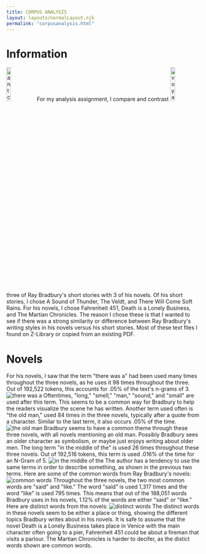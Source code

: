 ```yaml
---
title: CORPUS ANALYSIS
layout: layouts/normalLayout.njk
permalink: "corpusanalysis.html"
---
```


<div class="body-row">
      <div class="body-column L">
<div class="corpus">
<h1>Information</h1>
<img class="img"   src="https://www.laurenceanthony.net/software/pvst/icons/PVST.png" style="width:15%" alt="antconc logo">
<img class="img" src="https://h5pstudio.ecampusontario.ca/sites/default/files/h5p/content/17746/images/file-602fd9532f6f7.png" style="width:15%;float:right" alt="voyant logo">
For my analysis assignment, I compare and contrast three of Ray Bradbury's short stories with 3 of his novels. Of his short stories, I chose A Sound of Thunder, The Veldt, and There Will Come Soft Rains. For his novels, I chose Fahrenheit 451, Death is a Lonely Business, and The Martian Chronicles. The reason I chose these is that I wanted to see if there was a strong similarity or difference between Ray Bradbury's writing styles in his novels versus his short stories. Most of these text files I found on Z-Library or copied from an existing PDF.
</div>

<div class="corpus">
<h1>Novels</h1>
For his novels, I saw that the term "there was a" had been used many times throughout the three novels, as he uses it 98 times throughout the three. Out of 192,522 tokens, this accounts for .05% of the text's n-grams of 3.
<img class="img" src="textanalysis/screencaptures/therewasa.jpg" alt="there was a">
Oftentimes, "long," "smell," "man," "sound," and "small" are used after this term. This seems to be a common way for Bradbury to help the readers visualize the scene he has written.
Another term used often is "the old man," used 84 times in the three novels, typically after a quote from a character. Similar to the last term, it also occurs .05% of the time.
<img class="img" src="textanalysis/screencaptures/theoldman.jpg" alt="the old man">
Bradbury seems to have a common theme through these three novels, with all novels mentioning an old man. Possibly Bradbury sees an older character as symbolism, or maybe just enjoys writing about older men.
The long term "in the middle of the" is used 26 times throughout these three novels. Out of 192,516 tokens, this term is used .016% of the time for an N-Gram of 5.
<img class="img" src="textanalysis/screencaptures/inthemiddleofthe.jpg" alt="in the middle of the">
The author has a tendency to use the same terms in order to describe something, as shown in the previous two terms.
Here are some of the common words from Ray Bradbury's novels:
<img class="img" src="textanalysis/screencaptures/novelwordclustergoodnew.jpg" alt="common words">
Throughout the three novels, the two most common words are "said" and "like." The word "said" is used 1,317 times and the word "like" is used 795 times. This means that out of the 188,051 words Bradbury uses in his novels, 1.12% of the words are either "said" or "like."
Here are distinct words from the novels:
<img class="img" src="textanalysis/screencaptures/noveldistinctwordsnew.jpg" alt="distinct words">
The distinct words in these novels seem to be either a place or thing, showing the different topics Bradbury writes about in his novels. It is safe to assume that the novel Death is a Lonely Business takes place in Venice with the main character often going to a pier, Fahrenheit 451 could be about a fireman that visits a parlour. The Martian Chronicles is harder to decifer, as the distict words shown are common words.
</div>

</div>
<div class="body-column R">
</div>
</div>

